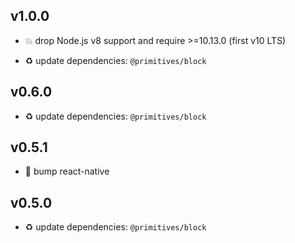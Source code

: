 ## v1.0.0

* 💥 drop Node.js v8 support and require >=10.13.0 (first v10 LTS)

* ♻️ update dependencies: `@primitives/block`

## v0.6.0

* ♻️ update dependencies: `@primitives/block`

## v0.5.1

* 🐞 bump react-native

## v0.5.0

* ♻️ update dependencies: `@primitives/block`
